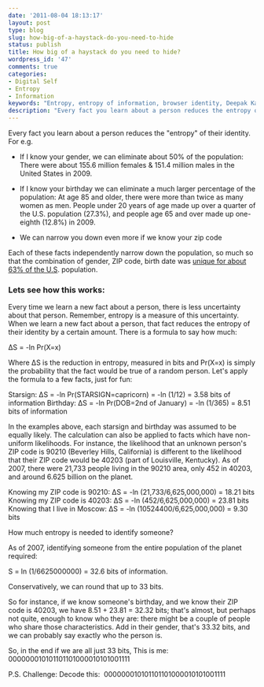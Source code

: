 ```yaml
---
date: '2011-08-04 18:13:17'
layout: post
type: blog
slug: how-big-of-a-haystack-do-you-need-to-hide
status: publish
title: How big of a haystack do you need to hide?
wordpress_id: '47'
comments: true
categories:
- Digital Self
- Entropy
- Information
keywords: "Entropy, entropy of information, browser identity, Deepak Kandepet, Kandepet"
description: "Every fact you learn about a person reduces the entropy of their identity. Find out how information gathered from your browser can uniquely identify you"
---
```


Every fact you learn about a person reduces the "entropy" of their identity. For e.g.







  * If I know your gender, we can eliminate about 50% of the population: There were about 155.6 million females & 151.4 million males in the United States in 2009.


  * If I know your birthday we can eliminate a much larger percentage of the population: At age 85 and older, there were more than twice as many women as men. People under 20 years of age made up over a quarter of the U.S. population (27.3%), and people age 65 and over made up one-eighth (12.8%) in 2009.


  * We can narrow you down even more if we know your zip code




Each of these facts independently narrow down the population, so much so that the combination of gender, ZIP code, birth date was [unique for about 63% of the U.S](http://citeseerx.ist.psu.edu/viewdoc/download?doi=10.1.1.91.4147&rep=rep1&type=pdf). population.





### Lets see how this works:




Every time we learn a new fact about a person, there is less uncertainty about that person. Remember, entropy is a measure of this uncertainty. When we learn a new fact about a person, that fact reduces the entropy of their identity by a certain amount. There is a formula to say how much:




ΔS = -ln Pr(X=x)




Where ΔS is the reduction in entropy, measured in bits and Pr(X=x) is simply the probability that the fact would be true of a random person. Let's apply the formula to a few facts, just for fun:




Starsign: ΔS = -ln Pr(STARSIGN=capricorn) = -ln (1/12) = 3.58 bits of information
Birthday: ΔS = -ln Pr(DOB=2nd of January) = -ln (1/365) = 8.51 bits of information




In the examples above, each starsign and birthday was assumed to be equally likely. The calculation can also be applied to facts which have non-uniform likelihoods. For instance, the likelihood that an unknown person's ZIP code is 90210 (Beverley Hills, California) is different to the likelihood that their ZIP code would be 40203 (part of Louisville, Kentucky). As of 2007, there were 21,733 people living in the 90210 area, only 452 in 40203, and around 6.625 billion on the planet.




Knowing my ZIP code is 90210: ΔS = -ln (21,733/6,625,000,000) = 18.21 bits
Knowing my ZIP code is 40203: ΔS = -ln (452/6,625,000,000) = 23.81 bits
Knowing that I live in Moscow: ΔS = -ln (10524400/6,625,000,000) = 9.30 bits




How much entropy is needed to identify someone?




As of 2007, identifying someone from the entire population of the planet required:




S = ln (1/6625000000) = 32.6 bits of information.




Conservatively, we can round that up to 33 bits.




So for instance, if we know someone's birthday, and we know their ZIP code is 40203, we have 8.51 + 23.81 = 32.32 bits; that's almost, but perhaps not quite, enough to know who they are: there might be a couple of people who share those characteristics. Add in their gender, that's 33.32 bits, and we can probably say exactly who the person is.




So, in the end if we are all just 33 bits, This is me: 000000010101101101000010101001111




P.S. Challenge: Decode this:  000000010101101101000010101001111
